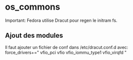 # os_commons
Important: Fedora utilise Dracut pour regen le initram fs.

## Ajout des modules 
Il faut ajouter un fichier de conf dans /etc/dracut.conf.d
avec:
    force_drivers+=" vfio_pci vfio vfio_iommu_type1 vfio_virqfd "
